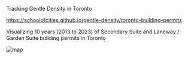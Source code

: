Tracking Gentle Density in Toronto

https://schoolofcities.github.io/gentle-density/toronto-building-permits

Visualizing 10 years (2013 to 2023) of Secondary Suite and Laneway / Garden Suite building permits in Toronto

![map](https://schoolofcities.github.io/gentle-density/web-card.png)